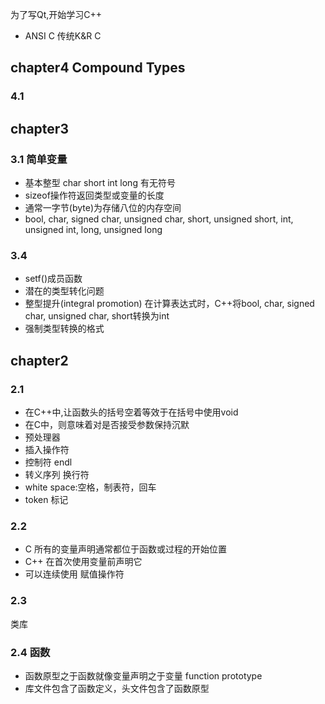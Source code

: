 为了写Qt,开始学习C++
+ ANSI C   传统K&R C

## chapter4 Compound Types
### 4.1 




## chapter3
### 3.1 简单变量
+ 基本整型 char short int long   有无符号
+ sizeof操作符返回类型或变量的长度
+ 通常一字节(byte)为存储八位的内存空间
+ bool, char, signed char, unsigned char, short, unsigned short, int, unsigned int, long, unsigned long

### 3.4
+ setf()成员函数
+ 潜在的类型转化问题
+ 整型提升(integral promotion) 在计算表达式时，C++将bool, char, signed char, unsigned char, short转换为int
+ 强制类型转换的格式






## chapter2
### 2.1
+ 在C++中,让函数头的括号空着等效于在括号中使用void
+ 在C中，则意味着对是否接受参数保持沉默	
+ 预处理器
+ 插入操作符
+ 控制符 endl
+ 转义序列 换行符
+ white space:空格，制表符，回车
+ token 标记

### 2.2
+ C  所有的变量声明通常都位于函数或过程的开始位置
+ C++ 在首次使用变量前声明它
+ 可以连续使用 赋值操作符

### 2.3
类库

### 2.4 函数
+ 函数原型之于函数就像变量声明之于变量 function prototype
+ 库文件包含了函数定义，头文件包含了函数原型
